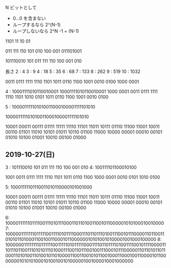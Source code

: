 
N ビットとして

- 0...0 を含まない
- ループするなら
	2^(N-1)
- ループしないなら
	2^N -1 + (N-1)


1101
11
 10
  01

011
 111
  110
   101
    010
     100
      001
011101001

101110010
101
 011
  111
   110
    100
     001
      010
	
	
	

長さ
  2 : 4
  3 : 9
  4 : 18
  5 : 35
  6 : 68
  7 : 133
  8 : 262
  9 : 519
 10 : 1032

0011
 0111
  1111
   1110
    1101
     1011
      0110
       1100
        1001
         0010
          0100
           1000
            0001

4 : 10001111010110010001
10001111010110010001
1000
0001
0011
0111
1111
1110
1101
1010
0101
1011
0110
1100
1001
0010
0100

5 : 100001111101010011000100001111101010

100001111101010011000100001111101010

10001
00011
00111
01111
11111
11110
11101
11011
10111
01110
11100
11001
10011
00110
01101
11010
10101
01011
10110
01100
11000
10000
00001
00010
00101
01010
10100
01001
10010
00100
01000

## 2019-10-27(日)
3 :
101110010
101
 011
  111
   110
    100
	 001
	  010
4:
100111101100010100


1001
0011
0111
1111
1110
1101
1011
0110
1100
1000
0001
0010
0101
1010
0100

5:
10001111101110011010110000101001000

10001
00011
00111
01111
11111
11110
11101
11011
10111
01110
11100
11001
10011
00110
01101
11010
10101
01011
10110
01100
11000
10000
00001
00010
00101
01010
10100
01001
10010
00100
01000

6: 
10000111111011110011101011100011011010011001011000001010100010010000
7:
1000001111111011111001111010111100011101101110100111001011100001101100110101011010001100100110001011000000101010010100001001000100000
8:
1000000111111110111111001111101011111000111101101111010011110010111100001110111011001110101011101000111001101110010011100010111000001101101011011000110101001101001011010000110011001010110010001100010011000010110000000101010100010100100101000001001000010001000000


